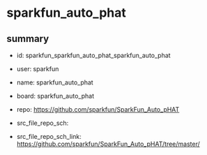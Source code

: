 # sparkfun_auto_phat
 
## summary 
* id: sparkfun_sparkfun_auto_phat_sparkfun_auto_phat
* user: sparkfun
* name: sparkfun_auto_phat
* board: sparkfun_auto_phat
* repo: https://github.com/sparkfun/SparkFun_Auto_pHAT



* src_file_repo_sch: 
* src_file_repo_sch_link: https://github.com/sparkfun/SparkFun_Auto_pHAT/tree/master/






